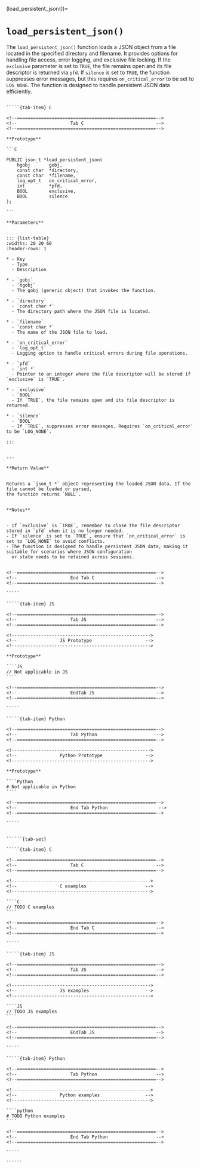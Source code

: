 <!-- ============================================================== -->
(load_persistent_json())=
# `load_persistent_json()`
<!-- ============================================================== -->


The `load_persistent_json()` function loads a JSON object from a file located in the specified directory and filename. 
It provides options for handling file access, error logging, and exclusive file locking. If the `exclusive` parameter 
is set to `TRUE`, the file remains open and its file descriptor is returned via `pfd`. If `silence` is set to `TRUE`, 
the function suppresses error messages, but this requires `on_critical_error` to be set to `LOG_NONE`. 
The function is designed to handle persistent JSON data efficiently.


<!------------------------------------------------------------>
<!--                    Prototypes                          -->
<!------------------------------------------------------------>

``````{tab-set}

`````{tab-item} C

<!--====================================================-->
<!--                    Tab C                           -->
<!--====================================================-->

**Prototype**

```C

PUBLIC json_t *load_persistent_json(
    hgobj       gobj,
    const char  *directory,
    const char  *filename,
    log_opt_t   on_critical_error,
    int         *pfd,
    BOOL        exclusive,
    BOOL        silence
);

```

**Parameters**


::: {list-table}
:widths: 20 20 60
:header-rows: 1

* - Key
  - Type
  - Description

* - `gobj`
  - `hgobj`
  - The gobj (generic object) that invokes the function.

* - `directory`
  - `const char *`
  - The directory path where the JSON file is located.

* - `filename`
  - `const char *`
  - The name of the JSON file to load.

* - `on_critical_error`
  - `log_opt_t`
  - Logging option to handle critical errors during file operations.

* - `pfd`
  - `int *`
  - Pointer to an integer where the file descriptor will be stored if `exclusive` is `TRUE`.

* - `exclusive`
  - `BOOL`
  - If `TRUE`, the file remains open and its file descriptor is returned.

* - `silence`
  - `BOOL`
  - If `TRUE`, suppresses error messages. Requires `on_critical_error` to be `LOG_NONE`.

:::


---

**Return Value**


Returns a `json_t *` object representing the loaded JSON data. If the file cannot be loaded or parsed, 
the function returns `NULL`.


**Notes**


- If `exclusive` is `TRUE`, remember to close the file descriptor stored in `pfd` when it is no longer needed.
- If `silence` is set to `TRUE`, ensure that `on_critical_error` is set to `LOG_NONE` to avoid conflicts.
- The function is designed to handle persistent JSON data, making it suitable for scenarios where JSON configuration 
  or state needs to be retained across sessions.


<!--====================================================-->
<!--                    End Tab C                       -->
<!--====================================================-->

`````

`````{tab-item} JS

<!--====================================================-->
<!--                    Tab JS                          -->
<!--====================================================-->

<!---------------------------------------------------->
<!--                JS Prototype                    -->
<!---------------------------------------------------->

**Prototype**

````JS
// Not applicable in JS
````

<!--====================================================-->
<!--                    EndTab JS                       -->
<!--====================================================-->

`````

`````{tab-item} Python

<!--====================================================-->
<!--                    Tab Python                      -->
<!--====================================================-->

<!---------------------------------------------------->
<!--                Python Prototype                -->
<!---------------------------------------------------->

**Prototype**

````Python
# Not applicable in Python
````

<!--====================================================-->
<!--                    End Tab Python                   -->
<!--====================================================-->

`````

``````

<!------------------------------------------------------------>
<!--                    Examples                            -->
<!------------------------------------------------------------>

```````{dropdown} Examples

``````{tab-set}

`````{tab-item} C

<!--====================================================-->
<!--                    Tab C                           -->
<!--====================================================-->

<!---------------------------------------------------->
<!--                C examples                      -->
<!---------------------------------------------------->

````C
// TODO C examples
````

<!--====================================================-->
<!--                    End Tab C                       -->
<!--====================================================-->

`````

`````{tab-item} JS

<!--====================================================-->
<!--                    Tab JS                          -->
<!--====================================================-->

<!---------------------------------------------------->
<!--                JS examples                     -->
<!---------------------------------------------------->

````JS
// TODO JS examples
````

<!--====================================================-->
<!--                    EndTab JS                       -->
<!--====================================================-->

`````

`````{tab-item} Python

<!--====================================================-->
<!--                    Tab Python                      -->
<!--====================================================-->

<!---------------------------------------------------->
<!--                Python examples                 -->
<!---------------------------------------------------->

````python
# TODO Python examples
````

<!--====================================================-->
<!--                    End Tab Python                  -->
<!--====================================================-->

`````

``````

```````


